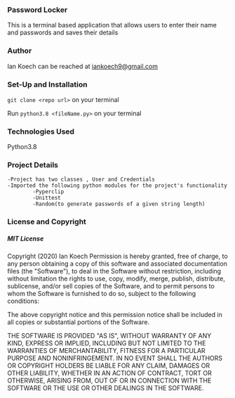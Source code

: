 ### Password Locker
This is a terminal based application that allows users to enter their name and passwords and saves their details

### Author
Ian Koech can be reached at iankoech9@gmail.com

### Set-Up and Installation
`git clone <repo url>` on your terminal

Run `python3.8 <fileName.py>` on your terminal

### Technologies Used
Python3.8

### Project Details
    -Project has two classes , User and Credentials
    -Imported the following python modules for the project's functionality
            -Pyperclip
            -Unittest
            -Random(to generate passwords of a given string length)

### License and Copyright
##### MIT License
Copyright (2020) Ian Koech Permission is hereby granted, free of charge, to any person obtaining a copy of this software and associated documentation files (the "Software"), to deal in the Software without restriction, including without limitation the rights to use, copy, modify, merge, publish, distribute, sublicense, and/or sell copies of the Software, and to permit persons to whom the Software is furnished to do so, subject to the following conditions:

The above copyright notice and this permission notice shall be included in all copies or substantial portions of the Software.

THE SOFTWARE IS PROVIDED "AS IS", WITHOUT WARRANTY OF ANY KIND, EXPRESS OR IMPLIED, INCLUDING BUT NOT LIMITED TO THE WARRANTIES OF MERCHANTABILITY, FITNESS FOR A PARTICULAR PURPOSE AND NONINFRINGEMENT. IN NO EVENT SHALL THE AUTHORS OR COPYRIGHT HOLDERS BE LIABLE FOR ANY CLAIM, DAMAGES OR OTHER LIABILITY, WHETHER IN AN ACTION OF CONTRACT, TORT OR OTHERWISE, ARISING FROM, OUT OF OR IN CONNECTION WITH THE SOFTWARE OR THE USE OR OTHER DEALINGS IN THE SOFTWARE.